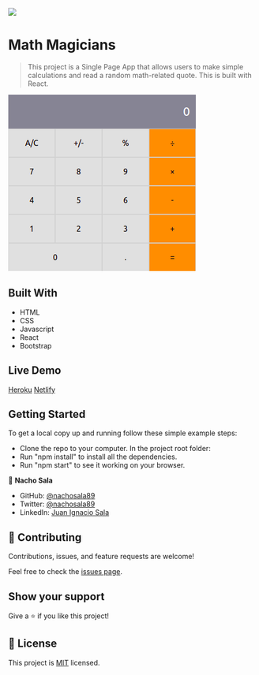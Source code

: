 ![](https://img.shields.io/badge/Microverse-blueviolet)

# Math Magicians

> This project is a Single Page App that allows users to make simple calculations and read a random math-related quote. This is built with React.

![screenshot](./screenshot.png)

## Built With

- HTML
- CSS
- Javascript
- React
- Bootstrap

## Live Demo

[Heroku](https://math-magicians-nacho.herokuapp.com/)
[Netlify](https://compassionate-pike-d93428.netlify.app/)

## Getting Started

To get a local copy up and running follow these simple example steps:
- Clone the repo to your computer.
In the project root folder: 
- Run "npm install" to install all the dependencies.
- Run "npm start" to see it working on your browser.

👤 **Nacho Sala**

- GitHub: [@nachosala89](https://github.com/nachosala89)
- Twitter: [@nachosala89](https://twitter.com/nachosala89)
- LinkedIn: [Juan Ignacio Sala](https://www.linkedin.com/in/juan-ignacio-sala)


## 🤝 Contributing

Contributions, issues, and feature requests are welcome!

Feel free to check the [issues page](../../issues/).

## Show your support

Give a ⭐️ if you like this project!


## 📝 License

This project is [MIT](./MIT.md) licensed.
